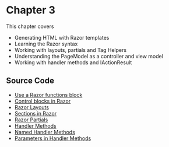 # Chapter 3

This chapter covers
- Generating HTML with Razor templates
- Learning the Razor syntax
- Working with layouts, partials and Tag Helpers
- Understanding the PageModel as a controller and view model
- Working with handler methods and IActionResult

## Source Code

- [Use a Razor functions block](https://github.com/mikebrind/Razor-Pages-In-Action/tree/main/Chapter03/FunctionsBlockExample)
- [Control blocks in Razor](https://github.com/mikebrind/Razor-Pages-In-Action/tree/main/Chapter03/ControlBlockExamples)
- [Razor Layouts](https://github.com/mikebrind/Razor-Pages-In-Action/tree/main/Chapter03/LayoutExample)
- [Sections in Razor](https://github.com/mikebrind/Razor-Pages-In-Action/tree/main/Chapter03/SectionExample)
- [Razor Partials](https://github.com/mikebrind/Razor-Pages-In-Action/tree/main/Chapter03/PartialExample)
- [Handler Methods](https://github.com/mikebrind/Razor-Pages-In-Action/tree/main/Chapter03/HandlerMethodExample01)
- [Named Handler Methods](https://github.com/mikebrind/Razor-Pages-In-Action/tree/main/Chapter03/NamedHandlerMethodExample)
- [Parameters in Handler Methods](https://github.com/mikebrind/Razor-Pages-In-Action/tree/main/Chapter03/HandlerParameterExample)
